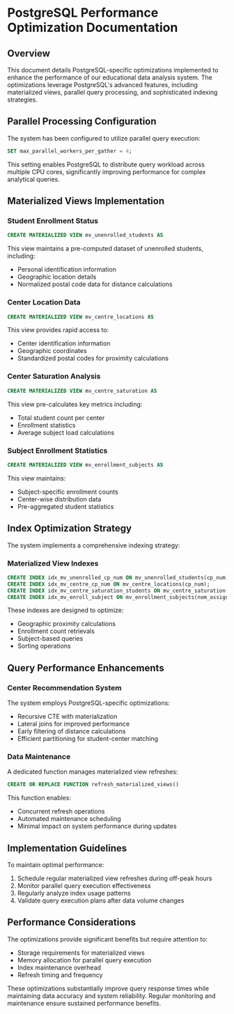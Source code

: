 # PostgreSQL Performance Optimization Documentation

## Overview

This document details PostgreSQL-specific optimizations implemented to enhance the performance of our educational data analysis system. The optimizations leverage PostgreSQL's advanced features, including materialized views, parallel query processing, and sophisticated indexing strategies.

## Parallel Processing Configuration

The system has been configured to utilize parallel query execution:

```sql
SET max_parallel_workers_per_gather = 4;
```

This setting enables PostgreSQL to distribute query workload across multiple CPU cores, significantly improving performance for complex analytical queries.

## Materialized Views Implementation

### Student Enrollment Status
```sql
CREATE MATERIALIZED VIEW mv_unenrolled_students AS
```
This view maintains a pre-computed dataset of unenrolled students, including:
- Personal identification information
- Geographic location details
- Normalized postal code data for distance calculations

### Center Location Data
```sql
CREATE MATERIALIZED VIEW mv_centre_locations AS
```
This view provides rapid access to:
- Center identification information
- Geographic coordinates
- Standardized postal codes for proximity calculations

### Center Saturation Analysis
```sql
CREATE MATERIALIZED VIEW mv_centre_saturation AS
```
This view pre-calculates key metrics including:
- Total student count per center
- Enrollment statistics
- Average subject load calculations

### Subject Enrollment Statistics
```sql
CREATE MATERIALIZED VIEW mv_enrollment_subjects AS
```
This view maintains:
- Subject-specific enrollment counts
- Center-wise distribution data
- Pre-aggregated student statistics

## Index Optimization Strategy

The system implements a comprehensive indexing strategy:

### Materialized View Indexes
```sql
CREATE INDEX idx_mv_unenrolled_cp_num ON mv_unenrolled_students(cp_num);
CREATE INDEX idx_mv_centre_cp_num ON mv_centre_locations(cp_num);
CREATE INDEX idx_mv_centre_saturation_students ON mv_centre_saturation(total_students DESC);
CREATE INDEX idx_mv_enroll_subject ON mv_enrollment_subjects(nom_assignatura);
```

These indexes are designed to optimize:
- Geographic proximity calculations
- Enrollment count retrievals
- Subject-based queries
- Sorting operations

## Query Performance Enhancements

### Center Recommendation System
The system employs PostgreSQL-specific optimizations:
- Recursive CTE with materialization
- Lateral joins for improved performance
- Early filtering of distance calculations
- Efficient partitioning for student-center matching

### Data Maintenance

A dedicated function manages materialized view refreshes:
```sql
CREATE OR REPLACE FUNCTION refresh_materialized_views()
```

This function enables:
- Concurrent refresh operations
- Automated maintenance scheduling
- Minimal impact on system performance during updates

## Implementation Guidelines

To maintain optimal performance:

1. Schedule regular materialized view refreshes during off-peak hours
2. Monitor parallel query execution effectiveness
3. Regularly analyze index usage patterns
4. Validate query execution plans after data volume changes

## Performance Considerations

The optimizations provide significant benefits but require attention to:
- Storage requirements for materialized views
- Memory allocation for parallel query execution
- Index maintenance overhead
- Refresh timing and frequency

These optimizations substantially improve query response times while maintaining data accuracy and system reliability. Regular monitoring and maintenance ensure sustained performance benefits.